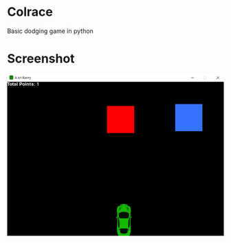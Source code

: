 # Colrace
Basic dodging game in python

# Screenshot
![alt text](https://github.com/chaulagainrupan1/Colrace/blob/main/Screenshot/screenshot.png?raw=true)
